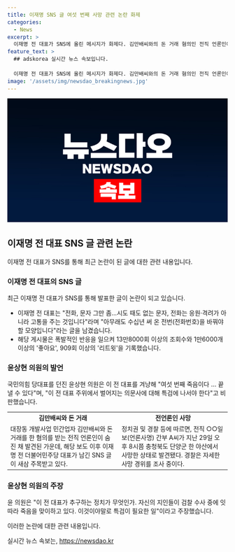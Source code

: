 ```yaml
---
title: 이재명 SNS 글 여섯 번째 사망 관련 논란 화제
categories:
  - News
excerpt: >
  이재명 전 대표가 SNS에 올린 메시지가 화제다. 김만배씨와의 돈 거래 혐의인 전직 언론인이 사망한 가운데, 이 전 대표는 전화, 문자 그만 좀…시도 때도 없는 문자, 전화는 응원·격려가 아니라 고통이라며 번호 변경을 시사했다. 해당 글은 13만8000회 이상 조회되며 화제다. 윤상현 의원은 이 전 대표 주위 사망자들에 대한 특검이 필요하다고 주장했다. 이와 관련하여 수사가 계속되는 가운데, 이전 대표의 주변에서의 의문사에 대한 관심이 커지고 있다.
feature_text: >
  ## adskorea 실시간 뉴스 속보입니다.

  이재명 전 대표가 SNS에 올린 메시지가 화제다. 김만배씨와의 돈 거래 혐의인 전직 언론인이 사망한 가운데, 이 전 대표는 전화, 문자 그만 좀…시도 때도 없는 문자, 전화는 응원·격려가 아니라 고통이라며 번호 변경을 시사했다. 해당 글은 13만8000회 이상 조회되며 화제다. 윤상현 의원은 이 전 대표 주위 사망자들에 대한 특검이 필요하다고 주장했다. 이와 관련하여 수사가 계속되는 가운데, 이전 대표의 주변에서의 의문사에 대한 관심이 커지고 있다.
image: '/assets/img/newsdao_breakingnews.jpg'
---
```


<p><img src="/assets/img/newsdao_breakingnews.jpg" alt="adskorea 속보" /></p>

<h2 data-ke-size="size26">이재명 전 대표 SNS 글 관련 논란</h2>

<p data-ke-size="size16">이재명 전 대표가 SNS를 통해 최근 논란이 된 글에 대한 관련 내용입니다.</p>

<h3>이재명 전 대표의 SNS 글</h3>

<p data-ke-size="size16">최근 이재명 전 대표가 SNS를 통해 발표한 글이 논란이 되고 있습니다.</p>

<ul>
  <li>이재명 전 대표는 "전화, 문자 그만 좀…시도 때도 없는 문자, 전화는 응원·격려가 아니라 고통을 주는 것입니다"라며 "아무래도 수십년 써 온 전번(전화번호)을 바꿔야 할 모양입니다"라는 글을 남겼습니다.</li>
  <li>해당 게시물은 폭발적인 반응을 일으켜 13만8000회 이상의 조회수와 1만6000개 이상의 '좋아요', 909회 이상의 '리트윗'을 기록했습니다.</li>
</ul>

<h3>윤상현 의원의 발언</h3>

<p data-ke-size="size16">국민의힘 당대표를 던진 윤상현 의원은 이 전 대표를 겨냥해 "여섯 번째 죽음이다 ... 끝낼 수 있다"며, "이 전 대표 주위에서 벌어지는 의문사에 대해 특검에 나서야 한다"고 비판했습니다.</p>

<table>
  <tr>
    <td style="text-align: center; height: 17px;"><b>김만배씨와 돈 거래</b></td>
    <td style="text-align: center; height: 17px;"><b>전언론인 사망</b></td>
  </tr>
  <tr>
    <td>대장동 개발사업 민간업자 김만배씨와 돈 거래를 한 혐의를 받는 전직 언론인이 숨진 채 발견된 가운데, 해당 보도 이후 이재명 전 더불어민주당 대표가 남긴 SNS 글이 새삼 주목받고 있다.</td>
    <td>정치권 및 경찰 등에 따르면, 전직 ○○일보(언론사명) 간부 A씨가 지난 29일 오후 8시쯤 충청북도 단양군 한 야산에서 사망한 상태로 발견됐다. 경찰은 자세한 사망 경위를 조사 중이다.</td>
  </tr>
</table>

<h3>윤상현 의원의 주장</h3>

<p data-ke-size="size16">윤 의원은 "이 전 대표가 추구하는 정치가 무엇인가. 자신의 지인들이 검찰 수사 중에 잇따라 죽음을 맞이하고 있다. 이것이야말로 특검이 필요한 일"이라고 주장했습니다.</p>

<p data-ke-size="size16">이러한 논란에 대한 관련 내용입니다.</p>
실시간 뉴스 속보는, <a href="https://newsdao.kr" rel="dofollow">https://newsdao.kr</a>



